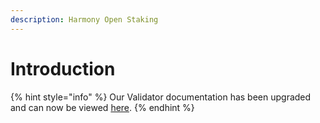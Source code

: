 ```yaml
---
description: Harmony Open Staking
---
```


# Introduction

{% hint style="info" %}
Our Validator documentation has been upgraded and can now be viewed [here](https://docs.harmony.one/home/validators).
{% endhint %}

## 

